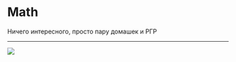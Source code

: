 # Math 

Ничего интересного, просто пару домашек и РГР


___
![](https://github.com/avolidaga/memes/blob/a08db7c8fb78d927563c172a1d2851a8cb325817/math(teacher).jpg)
